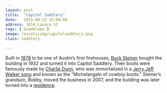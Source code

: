 ```yaml
---
layout: post
title:  "Capitol Saddlery"
date:   2015-08-22 15:00:00
address: 1614 Lavaca St
tags: [ Guadalupe ]
image: /assets/img/capitolsaddlery.png
class: saddlery

---
```

Built in [1878](http://looneylisting.com/wp-content/uploads/2012/10/1614-Lavaca-St-78701.jpg) to be one of Austin’s first firehouses, [Buck Steiner](https://tshaonline.org/handbook/online/articles/fstdp) bought the building in 1932 and turned it into Capitol Saddlery. Their boots were famously made by [Charlie Dunn](https://en.wikipedia.org/wiki/Charlie_Dunn), who was immortalized in a [Jerry Jeff Walker song](https://www.youtube.com/watch?v=_fg3y_PvUxM) and known as the “Michelangelo of cowboy boots." Steiner’s grandson, Bobby, moved the business in 2007, and the building was later turned into a [residence](http://www.statesman.com/news/lifestyles/fashion-style/capitol-saddlery-first-firehouse-turns-venetian-pa/nRxHr/).

